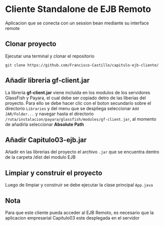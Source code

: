 # Cliente Standalone de EJB Remoto
Aplicacion que se conecta con un session bean mediante su interface remote

## Clonar proyecto

Ejecutar una terminal y clonar el repositorio

```
git clone https://github.com/Francisco-Castillo/capitulo-ejb-cliente/
```
## Añadir libreria gf-client.jar

La libreria **gf-client.jar** viene incluida en los modulos de los servidores GlassFish y Payara, el cual debe ser copiado detro de las liberias del proyecto.
Para ello se debe hacer clic con el boton secundario sobre el directorio ```Libraries``` y del menu que se despliega seleccionar ```Add JAR/Folder...```
y navegar hasta el directorio ```/ruta/instalacion/payara/glassfish/modules/gf-client.jar```, al momento de añadirla seleccionar **Absolute Path**

## Añadir Capitulo03-ejb.jar

Añadir en las librerias del proyecto el archivo ```.jar``` que se encuentra dentro de la carpeta /dist del modulo EJB

## Limpiar y construir el proyecto

Luego de limpiar y construir se debe ejecutar la clase principal ```App.java```

## Nota
Para que este cliente pueda acceder al EJB Remoto, es necesario que la aplicacion empresarial Capitulo03 este desplegada en el servidor
